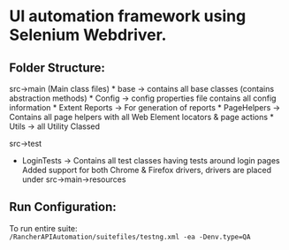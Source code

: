 <h1>UI automation framework using Selenium Webdriver.</h1>
<h2>Folder Structure:</h2>
src->main (Main class files)
* base -> contains all base classes (contains abstraction methods)
* Config -> config properties file contains all config information
* Extent Reports  -> For generation of reports
* PageHelpers -> Contains all page helpers with all Web Element locators & page actions
* Utils -> all Utility Classed

src->test
* LoginTests -> Contains all test classes having tests around login pages
Added support for both Chrome & Firefox drivers, drivers are placed under src->main->resources


<h2>Run Configuration:</h2>
To run entire suite:
<code>
<PATH>/RancherAPIAutomation/suitefiles/testng.xml -ea -Denv.type=QA
</code>